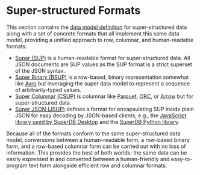 # Super-structured Formats

This section contains the [data model definition](model.md) for super-structured data
along with a set of concrete formats that all implement this same data model,
providing a unified approach to row, columnar, and human-readable formats:

* [Super (SUP)](sup.md) is a human-readable format for super-structured data.  All JSON
documents are SUP values as the SUP format is a strict superset of the JSON syntax.
* [Super Binary (BSUP)](bsup.md) is a row-based, binary representation somewhat like
[Avro](https://avro.apache.org/) but leveraging the super data model to represent
a sequence of arbitrarily-typed values.
* [Super Columnar (CSUP)](csup.md) is columnar like
[Parquet](https://parquet.apache.org/),
[ORC](https://orc.apache.org/), or
[Arrow](https://arrow.apache.org/) but for super-structured data.
* [Super JSON (JSUP)](jsup.md) defines a format for encapsulating SUP
inside plain JSON for easy decoding by JSON-based clients, e.g.,
the [JavaScript library used by SuperDB Desktop](https://github.com/brimdata/zui/tree/main/packages/superdb-types)
and the [SuperDB Python library](../dev/libraries/python.md).

Because all of the formats conform to the same super-structured data model,
conversions between a human-readable form, a row-based binary form,
and a row-based columnar form can
be carried out with no loss of information.  This provides the best of both worlds:
the same data can be easily expressed in and converted between a human-friendly
and easy-to-program text form alongside efficient row and columnar formats.

